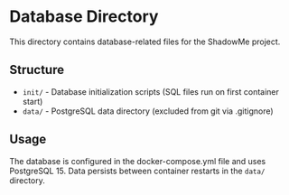# Database Directory

This directory contains database-related files for the ShadowMe project.

## Structure

- `init/` - Database initialization scripts (SQL files run on first container start)
- `data/` - PostgreSQL data directory (excluded from git via .gitignore)

## Usage

The database is configured in the docker-compose.yml file and uses PostgreSQL 15.
Data persists between container restarts in the `data/` directory.

